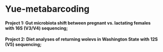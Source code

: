 # Yue-metabarcoding

#### Project 1: Gut microbiota shift between pregnant vs. lactating females with 16S (V3/V4) sequencing; 

#### Project 2: Diet analyses of returning wolevs in Washington State with 12S (V5) sequencing; 
